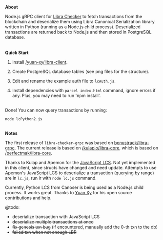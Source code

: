 **About**

Node.js gRPC client for [Libra Checker](https://librachecker.com) to fetch transactions from the blockchain and deserialize them using Libra Canonical Serialization library written in Python (running as a Node.js child process). Deserialized transactions are returned back to Node.js and then stored in PostgreSQL database.
<br/>
<br/>
<br/>
**Quick Start**

1. Install [/yuan-xy/libra-client](https://github.com/yuan-xy/libra-client).

2. Create PostgreSQL database tables (see png files for the structure).

3. Edit and rename the example auth file to `lcAuth.js`.

4. Install dependencies with `parcel index.html` command, ignore errors if any. Plus, you may need to run 'npm install'.

<br/>
Done! You can now query transactions by running:

`node lcPython2.js`
<br/>
<br/>

**Notes**

The first release of `libra-checker-grpc` was based on [bonustrack/libra-grpc](https://github.com/bonustrack/libra-grpc). The current release is based on [/kulapio/libra-core](https://github.com/kulapio/libra-core), which is based on [/perfectmak/libra-core](https://github.com/perfectmak/libra-core).

Thanks to Kulap and Apemon for the [JavaScript LCS](https://github.com/kulapio/libra-core/releases/tag/v2.0.2). Not yet implemented in this client, since structs have changed and need update. Attempts to use Apemon's JavaScript LCS to deserialize a transaction (querying by range) are in `lc.js`, run ir with `node lc.js` command.

Currently, Python LCS from Canoser is being used as a Node.js child process. It works great. Thanks to [Yuan Xy](https://github.com/yuan-xy/) for his open source contributions and help.

@todo:
- deserialize transaction with JavaScript LCS
- ~~deserialize multiple transactions at once~~
- ~~fix genesis txn bug~~ (if encountered, manually add the 0-th txn to the db)
- ~~failed txn when not enough LBR~~
